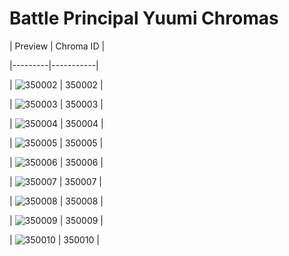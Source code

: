 # Battle Principal Yuumi Chromas


| Preview | Chroma ID |

|---------|-----------|

| ![350002](https://raw.communitydragon.org/latest/plugins/rcp-be-lol-game-data/global/default/v1/champion-chroma-images/350/350002.png) | 350002 |

| ![350003](https://raw.communitydragon.org/latest/plugins/rcp-be-lol-game-data/global/default/v1/champion-chroma-images/350/350003.png) | 350003 |

| ![350004](https://raw.communitydragon.org/latest/plugins/rcp-be-lol-game-data/global/default/v1/champion-chroma-images/350/350004.png) | 350004 |

| ![350005](https://raw.communitydragon.org/latest/plugins/rcp-be-lol-game-data/global/default/v1/champion-chroma-images/350/350005.png) | 350005 |

| ![350006](https://raw.communitydragon.org/latest/plugins/rcp-be-lol-game-data/global/default/v1/champion-chroma-images/350/350006.png) | 350006 |

| ![350007](https://raw.communitydragon.org/latest/plugins/rcp-be-lol-game-data/global/default/v1/champion-chroma-images/350/350007.png) | 350007 |

| ![350008](https://raw.communitydragon.org/latest/plugins/rcp-be-lol-game-data/global/default/v1/champion-chroma-images/350/350008.png) | 350008 |

| ![350009](https://raw.communitydragon.org/latest/plugins/rcp-be-lol-game-data/global/default/v1/champion-chroma-images/350/350009.png) | 350009 |

| ![350010](https://raw.communitydragon.org/latest/plugins/rcp-be-lol-game-data/global/default/v1/champion-chroma-images/350/350010.png) | 350010 |